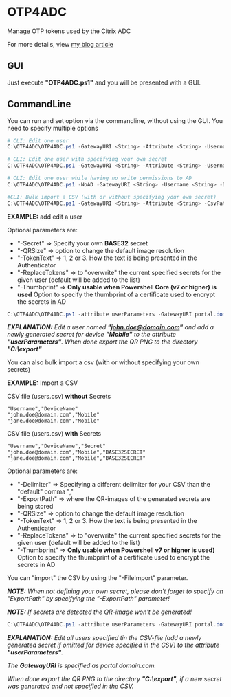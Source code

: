 # OTP4ADC
Manage OTP tokens used by the Citrix ADC

For more details, view [my blog article](https://blog.j81.nl/2020/09/29/manage-native-otp-tokens-via-windows/)

## GUI

Just execute __"OTP4ADC.ps1"__ and you will be presented with a GUI.

## CommandLine

You can run and set option via the commandline, without using the GUI. You need to specify multiple options

```PowerShell
# CLI: Edit one user 
C:\OTP4ADC\OTP4ADC.ps1 -GatewayURI <String> -Attribute <String> -Username <String> -DeviceName <String> -ExportPath <String> [-QRSize <Int32>] [-TokenText <String>] [-ReplaceTokens] [-Thumbprint <String>]

# CLI: Edit one user with specifying your own secret
C:\OTP4ADC\OTP4ADC.ps1 -GatewayURI <String> -Attribute <String> -Username <String> -DeviceName <String> -Secret <String> [-QRSize <Int32>] [-TokenText <String>] [-ReplaceTokens] [-Thumbprint <String>]

# CLI: Edit one user while having no write permissions to AD
C:\OTP4ADC\OTP4ADC.ps1 -NoAD -GatewayURI <String> -Username <String> -DeviceName <String> -ExportPath <String> [-QRSize <Int32>] [-TokenText <String>] [-Thumbprint <String>]

#CLI: Bulk import a CSV (with or without specifying your own secret)
C:\OTP4ADC\OTP4ADC.ps1 -GatewayURI <String> -Attribute <String> -CsvPath <FileInfo> [-Delimiter <String>] [-ExportPath <String>] [-QRSize <Int32>] [-TokenText <String>] [-ReplaceTokens] [-Thumbprint <String>]
```

__EXAMPLE:__ add edit a user 

Optional parameters are:
* "-Secret" => Specify your own __BASE32__ secret
* "-QRSize" => option to change the default image resolution
* "-TokenText" => 1, 2 or 3. How the  text is being presented in the Authenticator
* "-ReplaceTokens" => to "overwrite" the current specified secrets for the given user (default will be added to the list)
* "-Thumbprint" => __Only usable when Powershell Core (v7 or higner) is used__ Option to specify the thumbprint of a certificate used to encrypt the secrets in AD

```PowerShell
C:\OTP4ADC\OTP4ADC.ps1 -attribute userParameters -GatewayURI portal.domain.com -username john.doe@domain.com -DeviceName Mobile -ExportPath C:\export
```

*__EXPLANATION:__ Edit a user named **"john.doe@domain.com"** and add a newly generated secret for device **"Mobile"** to the attribute **"userParameters"**. When done export the QR PNG to the directory __"C:\export"__*

You can also bulk import a csv (with or without specifying your own secrets)

__EXAMPLE:__ Import a CSV 

CSV file (users.csv) **without** Secrets

```CSV
"Username","DeviceName"
"john.doe@domain.com","Mobile"
"jane.doe@domain.com","Mobile"
```

CSV file (users.csv) **with** Secrets

```CSV
"Username","DeviceName","Secret"
"john.doe@domain.com","Mobile","BASE32SECRET"
"jane.doe@domain.com","Mobile","BASE32SECRET"
```

Optional parameters are:
* "-Delimiter" => Specifying a different delimiter for your CSV than the "default" comma ","
* "-ExportPath" => where the QR-images of the generated secrets are being stored
* "-QRSize" => option to change the default image resolution
* "-TokenText" => 1, 2 or 3. How the  text is being presented in the Authenticator
* "-ReplaceTokens" => to "overwrite" the current specified secrets for the given user (default will be added to the list)
* "-Thumbprint" => __Only usable when Powershell v7 or higner is used)__ Option to specify the thumbprint of a certificate used to encrypt the secrets in AD

You can "import" the CSV by using the "-FileImport" parameter. 

*__NOTE:__ When not defining your own secret, please don't forget to specify an "ExportPath" by specifying the "-ExportPath" parameter!*

*__NOTE:__ If secrets are detected the QR-image won't be generated!*

```PowerShell
C:\OTP4ADC\OTP4ADC.ps1 -attribute userParameters -GatewayURI portal.domain.com -ExportPath C:\export -FileImport
```
*__EXPLANATION:__ Edit all users specified tin the CSV-file (add a newly generated secret if omitted for device specified in the CSV) to the attribute **"userParameters"**.*

*The __GatewayURI__ is specified as portal.domain.com.*

*When done export the QR PNG to the directory __"C:\export"__, if a new secret was generated and not specified in the CSV.*